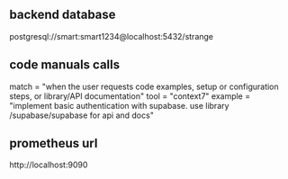 ## backend database
postgresql://smart:smart1234@localhost:5432/strange

## code manuals calls
match = "when the user requests code examples, setup or configuration steps, or library/API documentation"
tool  = "context7"
example = "implement basic authentication with supabase. use library /supabase/supabase for api and docs"

## prometheus url
http://localhost:9090

